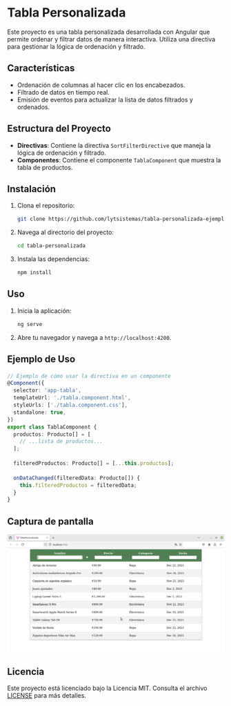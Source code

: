 # Tabla Personalizada

Este proyecto es una tabla personalizada desarrollada con Angular que permite ordenar y filtrar datos de manera interactiva. Utiliza una directiva para gestionar la lógica de ordenación y filtrado.

## Características

- Ordenación de columnas al hacer clic en los encabezados.
- Filtrado de datos en tiempo real.
- Emisión de eventos para actualizar la lista de datos filtrados y ordenados.

## Estructura del Proyecto

- **Directivas**: Contiene la directiva `SortFilterDirective` que maneja la lógica de ordenación y filtrado.
- **Componentes**: Contiene el componente `TablaComponent` que muestra la tabla de productos.

## Instalación

1. Clona el repositorio:
   ```bash
   git clone https://github.com/lytsistemas/tabla-personalizada-ejemplo.git
   ```
2. Navega al directorio del proyecto:
   ```bash
   cd tabla-personalizada
   ```
3. Instala las dependencias:
   ```bash
   npm install
   ```

## Uso

1. Inicia la aplicación:
   ```bash
   ng serve
   ```
2. Abre tu navegador y navega a `http://localhost:4200`.

## Ejemplo de Uso

```typescript
// Ejemplo de cómo usar la directiva en un componente
@Component({
  selector: 'app-tabla',
  templateUrl: './tabla.component.html',
  styleUrls: ['./tabla.component.css'],
  standalone: true,
})
export class TablaComponent {
  productos: Producto[] = [
    // ...lista de productos...
  ];

  filteredProductos: Producto[] = [...this.productos];

  onDataChanged(filteredData: Producto[]) {
    this.filteredProductos = filteredData;
  }
}
```

## Captura de pantalla

![Ejemplo de Tabla Personalizada](ScreenShot.png)

## Licencia

Este proyecto está licenciado bajo la Licencia MIT. Consulta el archivo [LICENSE](LICENSE) para más detalles.
